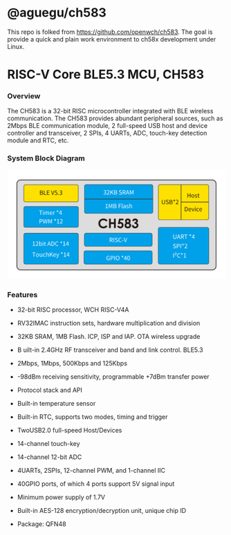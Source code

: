 @aguegu/ch583
===

This repo is folked from https://github.com/openwch/ch583. The goal is provide a quick and plain work environment to ch58x development under Linux.


# RISC-V Core BLE5.3 MCU, CH583

### Overview

The CH583 is a 32-bit RISC microcontroller integrated with BLE wireless communication. The CH583 provides abundant peripheral sources, such as 2Mbps BLE communication module, 2 full-speed USB host and device controller and transceiver, 2 SPIs, 4 UARTs, ADC, touch-key detection module and RTC, etc.



### System Block Diagram

<img src="image\frame.jpg" alt="frame" style="zoom:50%;" />

### Features

- 32-bit RISC processor, WCH RISC-V4A

- RV32IMAC instruction sets, hardware multiplication and division

- 32KB SRAM, 1MB Flash. ICP, ISP and IAP. OTA wireless upgrade

- B uilt-in 2.4GHz RF transceiver and band and link control. BLE5.3

- 2Mbps, 1Mbps, 500Kbps and 125Kbps

- -98dBm receiving sensitivity, programmable +7dBm transfer power

- Protocol stack and API

- Built-in temperature sensor

- Built-in RTC, supports two modes, timing and trigger

- TwoUSB2.0 full-speed Host/Devices

- 14-channel touch-key

- 14-channel 12-bit ADC

- 4UARTs, 2SPIs, 12-channel PWM, and 1-channel IIC

- 40GPIO ports, of which 4 ports support 5V signal input

- Minimum power supply of 1.7V

- Built-in AES-128 encryption/decryption unit, unique chip ID

- Package: QFN48
